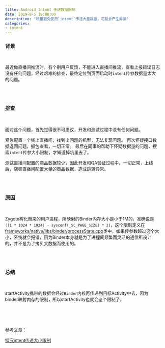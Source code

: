 ```yaml
---
title: Android Intent 传递数据限制
date: 2019-8-5 19:00:00
description: "尽量避免使用`intent`传递大量数据，可能会产生异常"
categories:
- intent
---
```


### 背景

<br>

最近做直播间推流时，有个别用户反馈，不能进入直播间推流，查看上报错误日志没有任何问题，经过艰难的排查，最终定位到页面启动时`intent`传参数据量太大的问题。

<br><br>

### 排查

<br>

面对这个问题，首先觉得很不可思议，开发和测试过程中没有任何问题。

紧急配置一个线上直播间，找到出问题的机型，无法复现问题。
再次怀疑接口数据返回问题，抓包查看，一切正常。
最后在同事的帮助下怀疑数据量的问题，搜索`intent`传参大小限制，才知道掉坑里去了。

测试直播间配置的商品数据较少，因此开发和QA验证过程中，一切正常，上线后，店铺直播间配置大量的商品数据，造成跳转异常。

<br><br>

### 原因

<br>

Zygote孵化而来的用户进程，所映射的Binder内存大小是小于1M的，准确说是`((1 * 1024 * 1024) - sysconf(_SC_PAGE_SIZE) * 2)`，这个限制定义在[frameworks/native/libs/binder/processState.cpp](https://www.androidos.net.cn/android/8.0.0_r4/xref/frameworks/native/libs/binder/ProcessState.cpp)类中，如果传参数超过这个大小，系统就会报错，因为Binder本身就是为了进程间频繁而灵活的通信所设计的，并不是为了拷贝大数据而使用的。

<br><br>

### 总结

<br>

startActivity携带的数据会经过`Binder`内核再传递到目标Activity中去，因为binder映射内存的限制，所以startActivity也就会这个限制了。

<br><br><br>

参考文章：

[探究intent传递大小限制](https://www.jianshu.com/p/c0eed3b2a473)

<br><br><br><br><br>